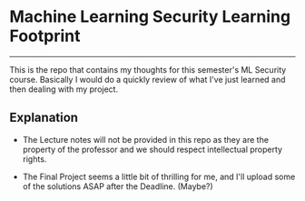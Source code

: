 # Machine Learning Security Learning Footprint

---

This is the repo that contains my thoughts for this semester's ML Security course. Basically I would do a quickly review of what I've just learned and then dealing with my project.



## Explanation

- The Lecture notes will not be provided in this repo as they are the property of the professor and we should respect intellectual property rights.

- The Final Project seems a little bit of thrilling for me, and I'll upload some of the solutions ASAP after the Deadline. (Maybe?)


